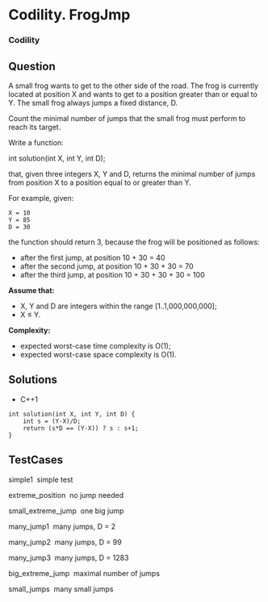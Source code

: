 # Codility. FrogJmp

### Codility

## Question

A small frog wants to get to the other side of the road. The frog is currently located at position X and wants to get to a position greater than or equal to Y. The small frog always jumps a fixed distance, D.

Count the minimal number of jumps that the small frog must perform to reach its target.

Write a function:

int solution(int X, int Y, int D);

that, given three integers X, Y and D, returns the minimal number of jumps from position X to a position equal to or greater than Y.

For example, given:

```
X = 10 
Y = 85 
D = 30
```

the function should return 3, because the frog will be positioned as follows:

* after the first jump, at position 10 + 30 = 40
* after the second jump, at position 10 + 30 + 30 = 70
* after the third jump, at position 10 + 30 + 30 + 30 = 100

**Assume that:**

* X, Y and D are integers within the range [1..1,000,000,000];
* X ≤ Y.

**Complexity:**

* expected worst-case time complexity is O(1);
* expected worst-case space complexity is O(1).

## Solutions

* C++1
```
int solution(int X, int Y, int D) {
    int s = (Y-X)/D;
    return (s*D == (Y-X)) ? s : s+1;
}
```

## TestCases

simple1  simple test

extreme_position  no jump needed

small_extreme_jump  one big jump

many_jump1  many jumps, D = 2

many_jump2  many jumps, D = 99

many_jump3  many jumps, D = 1283

big_extreme_jump  maximal number of jumps

small_jumps  many small jumps

